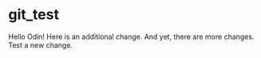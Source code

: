 # git_test
Hello Odin!
Here is an additional change.
And yet, there are more changes.
Test a new change.